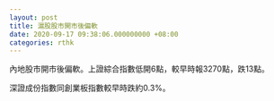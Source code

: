 ```yaml
---
layout: post
title: 滬股股市開市後偏軟
date: 2020-09-17 09:38:06.000000000 +08:00
categories: rthk
---
```


內地股市開市後偏軟。上證綜合指數低開6點，較早時報3270點，跌13點。

深證成份指數同創業板指數較早時跌約0.3%。
